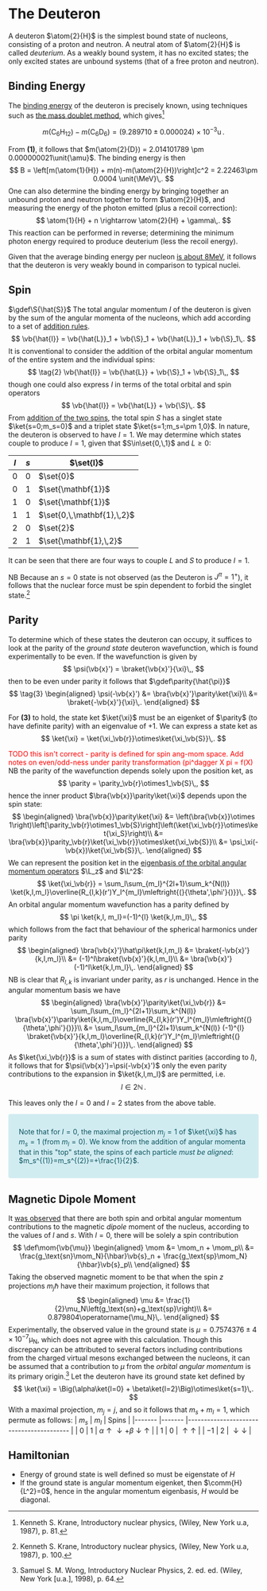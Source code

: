 # The Deuteron

A deuteron $\atom{2}{H}$ is the simplest bound state of nucleons, consisting of a proton and neutron. A neutral atom of $\atom{2}{H}$ is called _deuterium_. As a weakly bound system, it has no excited states; the only excited states are unbound systems (that of a free proton and neutron).

## Binding Energy

The [binding energy](binding-energy.md#Binding-Energy) of the deuteron is precisely known, using techniques such as [the mass doublet method](binding-energy.md#Mass-Doublet-Method), which gives[^krane.81]

$$
\tag{1}
m(\text{C}_6\text{H}_{12})- m(\text{C}_6\text{D}_{6}) = (9.289710 \pm 0.000024)\times 10^{-3}\unit{\amu}\,.
$$

From **(1)**, it follows that $m(\atom{2}{D}) = 2.014101789 \pm 0.000000021\unit{\amu}$. The binding energy is then 
$$
B = \left[m(\atom{1}{H}) + m(n)-m(\atom{2}{H})\right]c^2 = 2.22463\pm 0.0004 \unit{\MeV}\,.
$$
One can also determine the binding energy by bringing together an unbound proton and neutron together to form $\atom{2}{H}$, and measuring the energy of the photon emitted (plus a recoil correction):
$$
    \atom{1}{H} + n \rightarrow \atom{2}{H} + \gamma\,.
$$
This reaction can be performed in reverse; determining the minimum photon energy required to produce deuterium (less the recoil energy).

Given that the average binding energy per nucleon [is about $8\unit{\MeV}$](binding-energy.md#Binding-Energy), it follows that the deuteron is very weakly bound in comparison to typical nuclei.
<!--
TODO only if we write up spherical potential to justify \psi=u(r)/r
We might model the nucleon-nucleon potential of the deuteron as a simple three-dimensional square well:

![Idealised spherical square well potential of the deuteron](images/binding-energy-deuteron.png)

expressed in equation form as
$$
V(r) = \begin{cases}
-V_0, & r \leq R\\
0, & r > R\\
\end{cases}\,.
$$
Given that $r$ represents the separation of the neutrons, $R$ is effectively a measure of the diameter of the deuteron.

Also vaguely relevant - https://ocw.mit.edu/courses/nuclear-engineering/22-02-introduction-to-applied-nuclear-physics-spring-2012/lecture-notes/MIT22_02S12_lec_ch5.pdf
-->

Spin
----
$\gdef\S{\hat{S}}$
The total angular momentum $I$ of the deuteron is given by the sum of the angular momenta of the nucleons, which add according to a set of [addition rules](../../quantum-mechanics/angular-momentum-addition.md). 
$$
\vb{\hat{I}} = \vb{\hat{L}}_1 + \vb{\S}_1 + \vb{\hat{L}}_1 + \vb{\S}_1\,.
$$
It is conventional to consider the addition of the orbital angular momentum of the entire system and the individual spins:
$$
\tag{2}
\vb{\hat{I}} = \vb{\hat{L}} + \vb{\S}_1 + \vb{\S}_1\,,
$$
though one could also express $I$ in terms of the total orbital and spin operators
$$
\vb{\hat{I}} = \vb{\hat{L}} + \vb{\S}\,.
$$
From [addition of the two spins](../../quantum-mechanics/two-particle-spin-half-states.md), the total spin $S$ has a singlet state $\ket{s=0;m_s=0}$ and a triplet state $\ket{s=1;m_s=\pm 1,0}$.
In nature, the deuteron is observed to have $I=1$. We may determine which states couple to produce $I=1$, given that $S\in\set{0,\,1}$ and $L\geq 0$:

| $l$ 	| $s$ 	| $\set{I}$         	|
|:---:	|:---:	|-------------------	|
|  0  	|  0  	| $\set{0}$         	|
|  0  	|  1  	| $\set{\mathbf{1}}$         	|
|  1  	|  0  	| $\set{\mathbf{1}}$         	|
| 1   	| 1   	| $\set{0,\,\mathbf{1},\,2}$ 	|
| 2   	| 0   	| $\set{2}$         	|
| 2   	| 1   	| $\set{\mathbf{1},\,2}$     	|

It can be seen that there are four ways to couple $L$ and $S$ to produce $I=1$.

NB Because an $s=0$ state is not observed (as the Deuteron is $J^\pi=1^+$), it follows that the nuclear force must be spin dependent to forbid the singlet state.[^krane.100]

Parity
------
To determine which of these states the deuteron can occupy, it suffices to look at the parity of the _ground state_ deuteron wavefunction, which is found experimentally to be even. If the wavefunction is given by
$$
\psi(\vb{x}') = \braket{\vb{x}'}{\xi}\,,
$$
then to be even under parity it follows that
$\gdef\parity{\hat{\pi}}$
$$
\tag{3}
\begin{aligned}
\psi(-\vb{x}') 
&= \bra{\vb{x}'}\parity\ket{\xi}\\
&= \braket{-\vb{x}'}{\xi}\,.
\end{aligned}
$$
<!-- TODO discuss true w.f. is (<r|⊗<S|) |a>, so we have spin w.f. <S|a_S> and position w.f. <r|a_r>
-->
For **(3)** to hold, the state ket $\ket{\xi}$ must be an eigenket of $\parity$ (to have definite parity) with an eigenvalue of $+1$. We can express a state ket as
$$
\ket{\xi} = \ket{\xi_\vb{r}}\otimes\ket{\xi_\vb{S}}\,.
$$
<!-- TODO: is this definition of parity (i.e. only acts on position space) valid? : http://www.pas.rochester.edu/~passage/resources/prelim/Quantum/UCB%20Notes/19%20parity.pdf -->
<a style="color:red">TODO this isn't correct - parity is defined for spin ang-mom space. Add notes on even/odd-ness under parity transformation (pi^dagger X pi = f(X)<a>
NB the parity of the wavefunction depends solely upon the position ket, as
$$
\parity = \parity_\vb{r}\otimes1_\vb{S}\,,
$$
hence the inner product $\bra{\vb{x}}\parity\ket{\xi}$ depends upon the spin state:
$$
\begin{aligned}
\bra{\vb{x}}\parity\ket{\xi}
&= \left(\bra{\vb{x}}\otimes 1\right)\left[\parity_\vb{r}\otimes1_\vb{S}\right]\left(\ket{\xi_\vb{r}}\otimes\ket{\xi_S}\right)\\
&= \bra{\vb{x}}\parity_\vb{r}\ket{\xi_\vb{r}}\otimes\ket{\xi_\vb{S}}\\
&= \psi_\xi(-\vb{x})\ket{\xi_\vb{S}}\,.
\end{aligned}
$$
We can represent the position ket in the [eigenbasis of the orbital angular momentum operators](../../quantum-mechanics/orbital-angular-momentum.md) $\L_z$ and $\L^2$:
$$
\ket{\xi_\vb{r}} = \sum_l\sum_{m_l}^{2l+1}\sum_k^{N(l)} \ket{k,l,m_l}\overline{R_{l,k}(r')Y_l^{m_l}\mleftright{(}{\theta',\phi'}{)}}\,.
$$
An orbital angular momentum wavefunction has a parity defined by 
$$
\pi \ket{k,l, m_l}=(-1)^{l} \ket{k,l,m_l}\,,
$$
which follows from the fact that behaviour of the spherical harmonics under parity
$$
\begin{aligned}
\bra{\vb{x}'}\hat\pi\ket{k,l,m_l} 
&= \braket{-\vb{x}'}{k,l,m_l}\\
&= (-1)^l\braket{\vb{x}'}{k,l,m_l}\\
&= \bra{\vb{x}'}(-1)^l\ket{k,l,m_l}\,.
\end{aligned}
$$
NB is clear that $R_{l,k}$ is invariant under parity, as $r$ is unchanged.
Hence in the angular momentum basis we have
$$
\begin{aligned}
\bra{\vb{x}'}\parity\ket{\xi_\vb{r}} 
&= \sum_l\sum_{m_l}^{2l+1}\sum_k^{N(l)} \bra{\vb{x}'}\parity\ket{k,l,m_l}\overline{R_{l,k}(r')Y_l^{m_l}\mleftright{(}{\theta',\phi'}{)}}\\
&= \sum_l\sum_{m_l}^{2l+1}\sum_k^{N(l)} (-1)^{l} \braket{\vb{x}'}{k,l,m_l}\overline{R_{l,k}(r')Y_l^{m_l}\mleftright{(}{\theta',\phi'}{)}}\,.
\end{aligned}
$$
As $\ket{\xi_\vb{r}}$ is a sum of states with distinct parities (according to $l$), it follows that for $\psi(\vb{x}')=\psi(-\vb{x}')$ only the even parity contributions to the expansion in $\ket{k,l,m_l}$ are permitted, i.e.
$$
l \in 2\mathbb{N}\,.
$$

This leaves only the $l=0$ and $l=2$ states from the above table. 
<div style="color: #0c5460;background-color: #d1ecf1;border-color: #bee5eb;padding-right: 4rem;position: relative;padding: .75rem 1.25rem;margin-bottom: 1rem;border: 1px solid transparent;border-radius: .25rem;">
    
Note that for $l=0$, the maximal projection $m_j=1$ of $\ket{\xi}$ has $m_s=1$ (from $m_l=0$). We know from the addition of angular momenta that in this "top" state, the spins of each particle *must be aligned*: $m_s^{(1)}=m_s^{(2)}=+\frac{1}{2}$.
</div>


Magnetic Dipole Moment
----------------------
It [was observed](electromagnetic-moments.md) that there are both spin and orbital angular momentum contributions to the magnetic *dipole* moment of the nucleus, according to the values of $l$ and $s$. With $l=0$, there will be solely a spin contribution
$$
\def\mom{\vb{\mu}}
\begin{aligned}
\mom 
&= \mom_n + \mom_p\\
&= \frac{g_\text{sn}\mom_N}{\hbar}\vb{s}_n + \frac{g_\text{sp}\mom_N}{\hbar}\vb{s}_p\\
\end{aligned}
$$
Taking the observed magnetic moment to be that when the spin $z$ projections $m_j\hbar$ have their maximum projection, it follows that
$$
\begin{aligned}
\mu 
&= \frac{1}{2}\mu_N\left(g_\text{sn}+g_\text{sp}\right)\\
&= 0.879804\operatorname{\mu_N}\,.
\end{aligned}
$$
Experimentally, the observed value in the ground state is $\mu=0.7574376 \pm 4\times 10^{-7}\operatorname{\mu_N}$, which does not agree with this calculation. Though this discrepancy can be attributed to several factors including contributions from the charged virtual mesons exchanged between the nucleons, it can be assumed that a contribution to $\mu$ from the *orbital angular momentum* is its primary origin.[^wong.62] Let the deuteron have its ground state ket defined by
$$
\ket{\xi} = \Big(\alpha\ket{l=0} + \beta\ket{l=2}\Big)\otimes\ket{s=1}\,.
$$
With a maximal projection, $m_j=j$, and so it follows that $m_s+m_l=1$, which permute as follows:
| $m_s$ 	| $m_l$ 	| Spins                                   	|
|-------	|-------	|-----------------------------------------	|
| $0$   	| $1$   	| $\alpha\uparrow\downarrow+\beta\downarrow\uparrow$ 	|
| $1$   	| $0$   	| $\uparrow\uparrow$                      	|
| $-1$  	| $2$   	| $\downarrow\downarrow$                  	|

<!-- TODO analysis of this mixture must come from form of dipole moment of nucleus. 
https://en.wikipedia.org/wiki/Nuclear_magnetic_moment
Samuel Wong: p.6
-->
<!-- TODO discuss the fact that l=0 predicts vanishing quadrupole moment (see electromagnetic-moments.md), yet we observe nonzero positive Q=0.00288 \pm 0.00002\barn which implies l=0 + l=2. Therefore the deuteron is non-spherical. This means that the n-p potential is non central-is a tensor. dV/d0 =/= 0, so there is a force -> torque -> L not conserved
-->
<!-- TODO 
The
orbital angular momentum is, therefore, not a good quantum number and the nucleon-
nucleon interaction potential does not, commute with the operator L^2 [(why?)]:
...
The fact that the deuteron ground state is a linear combination of these two
basis states implies that the off-diagonal matrix elements are not zero
-->

Hamiltonian
-----------
* Energy of ground state is well defined so must be eigenstate of $H$
* If the ground state is angular momentum eigenket, then $\comm{H}{L^2}=0$, hence in the angular momentum eigenbasis, $H$ would be diagonal.

[^wong.62]: Samuel S. M. Wong, Introductory Nuclear Physics, 2. ed. ed. (Wiley, New York [u.a.], 1998), p. 64.
[^krane.81]: Kenneth S. Krane, Introductory nuclear physics, (Wiley, New York u.a, 1987), p. 81.
[^krane.100]: Kenneth S. Krane, Introductory nuclear physics, (Wiley, New York u.a, 1987), p. 100.